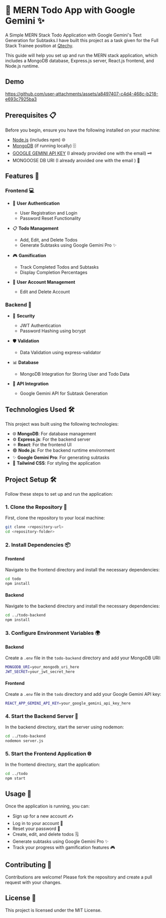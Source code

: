 # 🚀 MERN Todo App with Google Gemini ✨

A Simple MERN Stack Todo Application with Google Gemini's Text Generation for Subtasks.I have built this project as a task given for the Full Stack Trainee position at [Qtechy](https://qtechy.com.au/).

This guide will help you set up and run the MERN stack application, which includes a MongoDB database, Express.js server, React.js frontend, and Node.js runtime.

## Demo

https://github.com/user-attachments/assets/a8497407-c4d4-468c-b218-e693c7925ba3

## Prerequisites 📋

Before you begin, ensure you have the following installed on your machine:

- [Node.js](https://nodejs.org/) (includes npm) 🌐
- [MongoDB](https://www.mongodb.com/try/download/community) (if running locally) 🗄️
- [GOOGLE GEMINI API KEY](https://ai.google.dev/aistudio) (I already provided one with the email) 🗝️
- MONGOOSE DB URI (I already arovided one with the email ) 🔗

## Features 🌟

### Frontend 💻

- 🔑 **User Authentication**
  - User Registration and Login
  - Password Reset Functionality
- 📋 **Todo Management**
  - Add, Edit, and Delete Todos
  - Generate Subtasks using Google Gemini Pro ✨
- 🎮 **Gamification**

  - Track Completed Todos and Subtasks
  - Display Completion Percentages

- 👤 **User Account Management**
  - Edit and Delete Account

### Backend 🔧

- 🔐 **Security**
  - JWT Authentication
  - Password Hashing using bcrypt
- 🛡️ **Validation**
  - Data Validation using express-validator
- 📊 **Database**

  - MongoDB Integration for Storing User and Todo Data

- 🔄 **API Integration**
  - Google Gemini API for Subtask Generation

## Technologies Used 🛠️

This project was built using the following technologies:

- 🌐 **MongoDB**: For database management
- ⚙️ **Express.js**: For the backend server
- ⚛️ **React**: For the frontend UI
- 🟢 **Node.js**: For the backend runtime environment
- ✨ **Google Gemini Pro**: For generating subtasks
- 🎨 **Tailwind CSS**: For styling the application

## Project Setup 🛠️

Follow these steps to set up and run the application:

### 1. Clone the Repository 📂

First, clone the repository to your local machine:

```bash
git clone <repository-url>
cd <repository-folder>
```

### 2. Install Dependencies 📦

#### Frontend

Navigate to the frontend directory and install the necessary dependencies:

```bash
cd todo
npm install
```

#### Backend

Navigate to the backend directory and install the necessary dependencies:

```bash
cd ../todo-backend
npm install
```

### 3. Configure Environment Variables 🌍

#### Backend

Create a `.env` file in the `todo-backend` directory and add your MongoDB URI:

```bash
MONGODB_URI=your_mongodb_uri_here
JWT_SECRET=your_jwt_secret_here
```

#### Frontend

Create a `.env` file in the `todo` directory and add your Google Gemini API key:

```bash
REACT_APP_GEMINI_API_KEY=your_google_gemini_api_key_here
```

### 4. Start the Backend Server 🚀

In the backend directory, start the server using nodemon:

```bash
cd ../todo-backend
nodemon server.js
```

### 5. Start the Frontend Application 🌐

In the frontend directory, start the application:

```bash
cd ../todo
npm start
```

## Usage 📝

Once the application is running, you can:

- Sign up for a new account ✍️
- Log in to your account 🔑
- Reset your password 🔄
- Create, edit, and delete todos 🗒️
- Generate subtasks using Google Gemini Pro ✨
- Track your progress with gamification features 🎮

## Contributing 🤝

Contributions are welcome! Please fork the repository and create a pull request with your changes.

## License 📜

This project is licensed under the MIT License.
